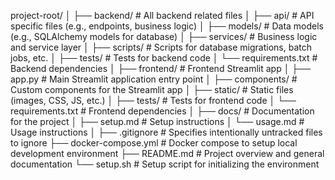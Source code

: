 project-root/
│
├── backend/                  # All backend related files
│   ├── api/                  # API specific files (e.g., endpoints, business logic)
│   ├── models/               # Data models (e.g., SQLAlchemy models for database)
│   ├── services/             # Business logic and service layer
│   ├── scripts/              # Scripts for database migrations, batch jobs, etc.
│   ├── tests/                # Tests for backend code
│   └── requirements.txt      # Backend dependencies
│
├── frontend/                 # Frontend Streamlit app
│   ├── app.py                # Main Streamlit application entry point
│   ├── components/           # Custom components for the Streamlit app
│   ├── static/               # Static files (images, CSS, JS, etc.)
│   ├── tests/                # Tests for frontend code
│   └── requirements.txt      # Frontend dependencies
│
├── docs/                     # Documentation for the project
│   ├── setup.md              # Setup instructions
│   └── usage.md              # Usage instructions
│
├── .gitignore                # Specifies intentionally untracked files to ignore
├── docker-compose.yml        # Docker compose to setup local development environment
├── README.md                 # Project overview and general documentation
└── setup.sh                  # Setup script for initializing the environment
